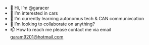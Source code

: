 - 👋 Hi, I’m @garacer
- 👀 I’m interested in cars
- 🌱 I’m currently learning autonomus tech & CAN communivcation
- 💞️ I’m looking to collaborate on anything?
- 📫 How to reach me please contact me via email garam9201@hotmail.com

<!---
garacer/garacer is a ✨ special ✨ repository because its `README.md` (this file) appears on your GitHub profile.
You can click the Preview link to take a look at your changes.
--->

